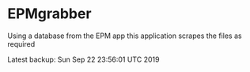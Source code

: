 # EPMgrabber
Using a database from the EPM app this application scrapes the files as required


Latest backup: Sun Sep 22 23:56:01 UTC 2019
